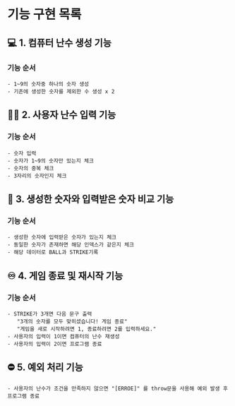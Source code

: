 
# 기능 구현 목록

## 💻 1. 컴퓨터 난수 생성 기능 
### 기능 순서
    - 1~9의 숫자중 하나의 숫자 생성
    - 기존에 생성한 숫자를 제외한 수 생성 x 2

## 🧑‍💻 2. 사용자 난수 입력 기능
### 기능 순서
    - 숫자 입력 
    - 숫자가 1~9의 숫자만 있는지 체크
    - 숫자의 중복 체크
    - 3자리의 숫자인지 체크

## 💯 3. 생성한 숫자와 입력받은 숫자 비교 기능
### 기능 순서
    - 생성한 숫자에 입력받은 숫자가 있는지 체크
    - 동일한 숫자가 존재하면 해당 인덱스가 같은지 체크
    - 해당 데이터로 BALL과 STRIKE기록

## ♾️ 4. 게임 종료 및 재시작 기능
### 기능 순서
    - STRIKE가 3개면 다음 문구 출력
       "3개의 숫자를 모두 맞히셨습니다! 게임 종료"
       "게임을 새로 시작하려면 1, 종료하려면 2를 입력하세요."
    - 사용자의 입력이 1이면 컴퓨터의 난수 재생성 
    - 사용자의 입력이 2이면 프로그램 종료

## ⛔ 5. 예외 처리 기능
    - 사용자의 난수가 조건을 만족하지 않으면 "[ERROE]" 를 throw문을 사용해 예외 발생 후 프로그램 종료


  


